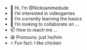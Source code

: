 - 👋 Hi, I’m @Nickoanimedude
- 👀 I’m interested in videogames
- 🌱 I’m currently learning the basics
- 💞️ I’m looking to collaborate on ...
- 📫 How to reach me ...
- 😄 Pronouns: just he/him
- ⚡ Fun fact: I like chicken

<!---
Nickoanimedude/Nickoanimedude is a ✨ special ✨ repository because its `README.md` (this file) appears on your GitHub profile.
You can click the Preview link to take a look at your changes.
--->
